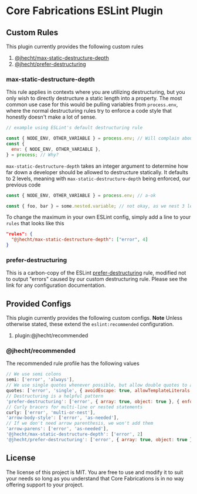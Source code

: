 # Core Fabrications ESLint Plugin

## Custom Rules

This plugin currently provides the following custom rules

1. [@jhecht/max-static-destructure-depth](#max-static-destructure-depth)
2. [@jhecht/prefer-destructuring](#prefer-destructuring)

### max-static-destructure-depth

This rule applies in contexts where you are utilizing destructuring, but you only wish to directly destructure a static length into a property.
The most common use case for this would be pulling variables from `process.env`, where the normal destructuring rules try to enforce a code style that honestly doesn't make a lot of sense.

```js
// example using ESLint's default destructuring rule

const { NODE_ENV, OTHER_VARIABLE } = process.env; // Will complain about this, suggesting it to be rewritten as
const {
  env: { NODE_ENV, OTHER_VARIABLE },
} = process; // Why?
```

`max-static-destructure-depth` takes an integer argument to determine how far down a developer should be allowed to destructure statically. It defaults to 2 levels, meaning with `max-static-destructure-depth` being enforced, our previous code

```js
const { NODE_ENV, OTHER_VARIABLE } = process.env; // a-ok

const { foo, bar } = some.nested.variable; // not okay, as we nest 3 levels here.
```

To change the maximum in your own ESLint config, simply add a line to your `rules` that looks like this

```json
"rules": {
  "@jhecht/max-static-destructure-depth": ["error", 4]
}
```

### prefer-destructuring

This is a carbon-copy of the ESLint [prefer-destructuring](https://eslint.org/docs/rules/prefer-destructuring) rule, modified not to output "errors" caused by our custom destructuring rule. Please see the link for any configuration documentation.

## Provided Configs

This plugin currently provides the following custom configs. **Note** Unless otherwise stated, these extend the `eslint:recommended` configuration.

1. plugin:@jhecht/recommended

### @jhecht/recommended

The recommended rule profile has the following values

```js
// We use semi colons
semi: ['error', 'always'],
// We use single quotes whenever possible, but allow double quotes to avoid escapes.
quotes: ['error', 'single', { avoidEscape: true, allowTemplateLiterals: true }],
// Destructuring is a helpful pattern
'prefer-destructuring': ['error', { array: true, object: true }, { enforceForRenamedProperties: true }],
// Curly bracers for multi-line or nested statements
curly: ['error', 'multi-or-nest'],
'arrow-body-style': ['error', 'as-needed'],
// If we don't need arrow parenthesis, we won't add them
'arrow-parens': ['error', 'as-needed'],
'@jhecht/max-static-destructure-depth': ['error', 2]
'@jhecht/prefer-destructuring': ['error', { array: true, object: true }, { enforceForRenamedProperties: true }]
```

## License

The license of this project is MIT. You are free to use and modify it to suit your needs so long as you understand that Core Fabrications is in no way offering support to your project.
